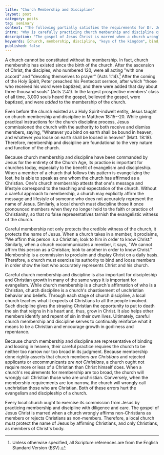 ```yaml
---
title: "Church Membership and Discipline"
layout: post
category: posts
tag: seminary
context: "The following partially satisfies the requirements for Dr. Jonathan Leeman's Local Church Doctrine & Practice class at Southeastern Baptist Theological Seminary."
intro: "Why is carefully practicing church membership and discipline critical to the growth of the saints and the evangelism of the church?"
description: "The gospel of Jesus Christ is marred when a church wrongly affirms non-Christians as members or rejects Christians as non-members. Therefore, a local church must protect the name of Jesus by affirming Christians, and only Christians, as members of Christ's body."
keywords: [church, membership, discipline, "keys of the kingdom", bind, loose, gospel, evangelism]
published: false
---
```


A church cannot be constituted without its membership. In fact, church membership has existed since the birth of the church. After the ascension of Christ, the disciples, who numbered 120, were all acting "with one accord" and "devoting themselves to prayer" (Acts 1:14).[^esv] After the coming of the Holy Spirit, Peter preached his Pentecost sermon, after which "those who received his word were baptized, and there were added that day about three thousand souls" (Acts 2:41). In the largest prospective members' class of all time, 3,000 souls heard the gospel, believed the gospel, were baptized, and were _added_ to the membership of the church.

[^esv]: Unless otherwise specified, all Scripture references are from the English Standard Version (ESV).

Even before the church existed as a Holy Spirit-indwelt entity, Jesus taught on church membership and discipline in Matthew 18:15--20. While giving practical instructions for the church discipline process, Jesus commissioned the church with the authority to both receive and dismiss members, saying, "Whatever you bind on earth shall be bound in heaven, and whatever you loose on earth shall be loosed in heaven" (Matt. 18:18). Therefore, membership and discipline are foundational to the very nature and function of the church.

Because church membership and discipline have been commanded by Jesus for the entirety of the Church Age, its practice is important for churches today, especially to the benefit of evangelism and discipleship. When a member of a church that follows this pattern is evangelizing the lost, he is able to speak as one whom the church has affirmed as a Christian. One's church membership attests that one's message and lifestyle correspond to the teaching and expectation of the church. Without a careful approach to membership, a church may explicitly affirm the message and lifestyle of someone who does not accurately represent the name of Jesus. Similarly, a local church must discipline those it once pronounced members when they no longer hold to the faith or practice of Christianity, so that no false representatives tarnish the evangelistic witness of the church.

Careful membership not only protects the credible witness of the church, it protects the name of Jesus. When a church takes in a member, it proclaims, "We affirm this person is a Christian; look to him in order to know Christ." Similarly, when a church excommunicates a member, it says, "We cannot affirm this person as a Christian; look to another in order to know Christ." Membership is a commission to proclaim and display Christ on a daily basis. Therefore, a church must exercise its authority to bind and loose members in order show the lost who accurately represents Christ and his church.

Careful church membership and discipline is also important for discipleship and Christian growth in many of the same ways it is important for evangelism. While church membership is a church's affirmation of who is a Christian, church discipline is a church's chastisement of unchristian behavior and beliefs. Through each stage of church discipline, a local church teaches what it expects of Christians to all the people involved. Such discipline gives the straying Christian the opportunity to put to death the sin that reigns in his heart and, thus, grow in Christ. It also helps other members identify and repent of sin in their own lives. Ultimately, careful church membership and discipline serves to continually reinforce what it means to be a Christian and encourage growth in godliness and repentance.

Because church membership and discipline are representative of binding and loosing in heaven, their careful practice requires the church to be neither too narrow nor too broad in its judgment. Because membership done rightly asserts that church members _are Christians_ and rejected applicants or excommunicants _are not Christians_, a church ought not require more or less of a Christian than Christ himself does. When a church's requirements for membership are too broad, the church will wrongly call Christian those who are unchristian. Conversely, when the membership requirements are too narrow, the church will wrongly call unchristian those who are Christian. Both of these errors hurt the evangelism and discipleship of a church.

Every local church ought to exercise its commission from Jesus by practicing membership and discipline with diligence and care. The gospel of Jesus Christ is marred when a church wrongly affirms non-Christians as members or rejects Christians as non-members. Therefore, a local church must protect the name of Jesus by affirming Christians, and only Christians, as members of Christ's body.
